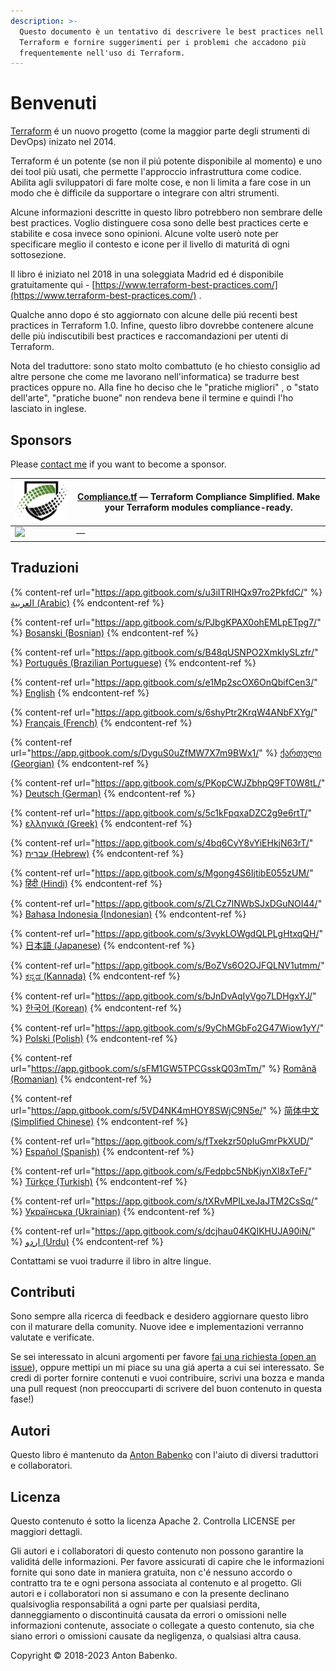 ```yaml
---
description: >-
  Questo documento è un tentativo di descrivere le best practices nell'uso di
  Terraform e fornire suggerimenti per i problemi che accadono più
  frequentemente nell'uso di Terraform.
---
```


# Benvenuti

[Terraform](https://www.terraform.io/) é un nuovo progetto (come la maggior parte degli strumenti di DevOps) inizato nel 2014.

Terraform é un potente (se non il piú potente disponibile al momento) e uno dei tool più usati, che permette l'approccio infrastruttura come codice. Abilita agli sviluppatori di fare molte cose, e non li limita a fare cose in un modo che è difficile da supportare o integrare con altri strumenti.

Alcune informazioni descritte in questo libro potrebbero non sembrare delle best practices. Voglio distinguere cosa sono delle best practices certe e stabilite e cosa invece sono opinioni. Alcune volte userò note per specificare meglio il contesto e icone per il livello di maturitá di ogni sottosezione.

Il libro é iniziato nel 2018 in una soleggiata Madrid ed é disponibile gratuitamente qui - [https://www.terraform-best-practices.com/](https://www.terraform-best-practices.com/) .

Qualche anno dopo é sto aggiornato con alcune delle piú recenti best practices in Terraform 1.0. Infine, questo libro dovrebbe contenere alcune delle più indiscutibili best practices e raccomandazioni per utenti di Terraform.

Nota del traduttore: sono stato molto combattuto (e ho chiesto consiglio ad altre persone che come me lavorano nell'informatica) se tradurre best practices oppure no. Alla fine ho deciso che le "pratiche migliori" , o "stato dell'arte", "pratiche buone" non rendeva bene il termine e quindi l'ho lasciato in inglese.

## Sponsors

Please [contact me](https://github.com/antonbabenko/terraform-aws-devops#social-links) if you want to become a sponsor.

| [![](.gitbook/assets/ctf-logo.png)](https://compliance.tf/?utm_source=tf_best_practices&utm_medium=sponsorship) | [Compliance.tf](https://compliance.tf/?utm_source=tf_best_practices&utm_medium=sponsorship) — Terraform Compliance Simplified. Make your Terraform modules compliance-ready. |
| --------------------------------------------------------------------------------------------------------------- | ---------------------------------------------------------------------------------------------------------------------------------------------------------------------------- |
| [![](.gitbook/assets/)]()                                                                                       | []() —                                                                                                                                                                       |

## Traduzioni

{% content-ref url="https://app.gitbook.com/s/u3iITRIHQx97ro2PkfdC/" %}
[العربية (Arabic)](https://app.gitbook.com/s/u3iITRIHQx97ro2PkfdC/)
{% endcontent-ref %}

{% content-ref url="https://app.gitbook.com/s/PJbgKPAX0ohEMLpETpg7/" %}
[Bosanski (Bosnian)](https://app.gitbook.com/s/PJbgKPAX0ohEMLpETpg7/)
{% endcontent-ref %}

{% content-ref url="https://app.gitbook.com/s/B48qUSNPO2XmkIySLzfr/" %}
[Português (Brazilian Portuguese)](https://app.gitbook.com/s/B48qUSNPO2XmkIySLzfr/)
{% endcontent-ref %}

{% content-ref url="https://app.gitbook.com/s/e1Mp2scOX6OnQbifCen3/" %}
[English](https://app.gitbook.com/s/e1Mp2scOX6OnQbifCen3/)
{% endcontent-ref %}

{% content-ref url="https://app.gitbook.com/s/6shyPtr2KrqW4ANbFXYg/" %}
[Français (French)](https://app.gitbook.com/s/6shyPtr2KrqW4ANbFXYg/)
{% endcontent-ref %}

{% content-ref url="https://app.gitbook.com/s/DyguS0uZfMW7X7m9BWx1/" %}
[ქართული (Georgian)](https://app.gitbook.com/s/DyguS0uZfMW7X7m9BWx1/)
{% endcontent-ref %}

{% content-ref url="https://app.gitbook.com/s/PKopCWJZbhpQ9FT0W8tL/" %}
[Deutsch (German)](https://app.gitbook.com/s/PKopCWJZbhpQ9FT0W8tL/)
{% endcontent-ref %}

{% content-ref url="https://app.gitbook.com/s/5c1kFpqxaDZC2g9e6rtT/" %}
[ελληνικά (Greek)](https://app.gitbook.com/s/5c1kFpqxaDZC2g9e6rtT/)
{% endcontent-ref %}

{% content-ref url="https://app.gitbook.com/s/4bq6CyY8vYiEHkjN63rT/" %}
[עברית (Hebrew)](https://app.gitbook.com/s/4bq6CyY8vYiEHkjN63rT/)
{% endcontent-ref %}

{% content-ref url="https://app.gitbook.com/s/Mgong4S6IjtibE055zUM/" %}
[हिंदी (Hindi)](https://app.gitbook.com/s/Mgong4S6IjtibE055zUM/)
{% endcontent-ref %}

{% content-ref url="https://app.gitbook.com/s/ZLCz7lNWbSJxDGuNOI44/" %}
[Bahasa Indonesia (Indonesian)](https://app.gitbook.com/s/ZLCz7lNWbSJxDGuNOI44/)
{% endcontent-ref %}

{% content-ref url="https://app.gitbook.com/s/3vykLOWgdQLPLgHtxqQH/" %}
[日本語 (Japanese)](https://app.gitbook.com/s/3vykLOWgdQLPLgHtxqQH/)
{% endcontent-ref %}

{% content-ref url="https://app.gitbook.com/s/BoZVs6O2OJFQLNV1utmm/" %}
[ಕನ್ನಡ (Kannada)](https://app.gitbook.com/s/BoZVs6O2OJFQLNV1utmm/)
{% endcontent-ref %}

{% content-ref url="https://app.gitbook.com/s/bJnDvAqIyVgo7LDHgxYJ/" %}
[한국어 (Korean)](https://app.gitbook.com/s/bJnDvAqIyVgo7LDHgxYJ/)
{% endcontent-ref %}

{% content-ref url="https://app.gitbook.com/s/9yChMGbFo2G47Wiow1yY/" %}
[Polski (Polish)](https://app.gitbook.com/s/9yChMGbFo2G47Wiow1yY/)
{% endcontent-ref %}

{% content-ref url="https://app.gitbook.com/s/sFM1GW5TPCGsskQ03mTm/" %}
[Română (Romanian)](https://app.gitbook.com/s/sFM1GW5TPCGsskQ03mTm/)
{% endcontent-ref %}

{% content-ref url="https://app.gitbook.com/s/5VD4NK4mHOY8SWjC9N5e/" %}
[简体中文 (Simplified Chinese)](https://app.gitbook.com/s/5VD4NK4mHOY8SWjC9N5e/)
{% endcontent-ref %}

{% content-ref url="https://app.gitbook.com/s/fTxekzr50pIuGmrPkXUD/" %}
[Español (Spanish)](https://app.gitbook.com/s/fTxekzr50pIuGmrPkXUD/)
{% endcontent-ref %}

{% content-ref url="https://app.gitbook.com/s/Fedpbc5NbKjynXI8xTeF/" %}
[Türkçe (Turkish)](https://app.gitbook.com/s/Fedpbc5NbKjynXI8xTeF/)
{% endcontent-ref %}

{% content-ref url="https://app.gitbook.com/s/tXRvMPILxeJaJTM2CsSq/" %}
[Українська (Ukrainian)](https://app.gitbook.com/s/tXRvMPILxeJaJTM2CsSq/)
{% endcontent-ref %}

{% content-ref url="https://app.gitbook.com/s/dcjhau04KQIKHUJA90iN/" %}
[اردو (Urdu)](https://app.gitbook.com/s/dcjhau04KQIKHUJA90iN/)
{% endcontent-ref %}

Contattami se vuoi tradurre il libro in altre lingue.

## Contributi

Sono sempre alla ricerca di feedback e desidero aggiornare questo libro con il maturare della comunity. Nuove idee e implementazioni verranno valutate e verificate.

Se sei interessato in alcuni argomenti per favore [fai una richiesta (open an issue](https://github.com/antonbabenko/terraform-best-practices/issues)), oppure mettipi un mi piace su una giá aperta a cui sei interessato. Se credi di porter fornire contenuti e vuoi contribuire, scrivi una bozza e manda una pull request (non preoccuparti di scrivere del buon contenuto in questa fase!)

## Autori

Questo libro é mantenuto da [Anton Babenko](https://github.com/antonbabenko) con l'aiuto di diversi traduttori e collaboratori.

## Licenza

Questo contenuto é sotto la licenza Apache 2. Controlla LICENSE per maggiori dettagli.

Gli autori e i collaboratori di questo contenuto non possono garantire la validitá delle informazioni. Per favore assicurati di capire che le informazioni fornite qui sono date in maniera gratuita, non c'é nessuno accordo o contratto tra te e ogni persona associata al contenuto e al progetto. Gli autori e i collaboratori non si assumano e con la presente declinano qualsivoglia responsabilitá a ogni parte per qualsiasi perdita, danneggiamento o discontinuitá causata da errori o omissioni nelle informazioni contenute, associate o collegate a questo contenuto, sia che siano errori o omissioni causate da negligenza, o qualsiasi altra causa.

Copyright © 2018-2023 Anton Babenko.
